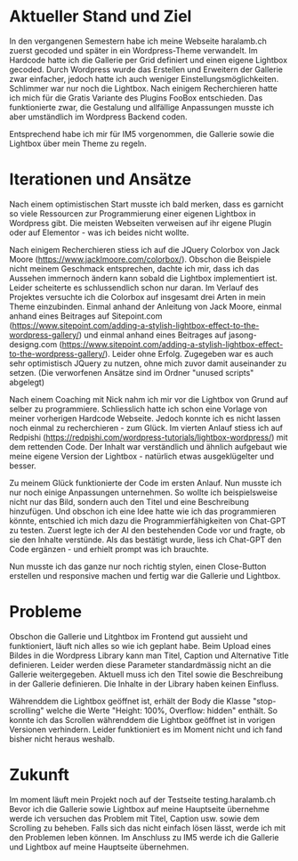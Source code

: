 # Aktueller Stand und Ziel

In den vergangenen Semestern habe ich meine Webseite haralamb.ch zuerst gecoded und später in ein Wordpress-Theme verwandelt.
Im Hardcode hatte ich die Gallerie per Grid definiert und einen eigene Lightbox gecoded. Durch Wordpress wurde das Erstellen und Erweitern der Gallerie zwar einfacher, jedoch hatte ich auch weniger Einstellungsmöglichkeiten.
Schlimmer war nur noch die Lightbox. Nach einigem Recherchieren hatte ich mich für die Gratis Variante des Plugins FooBox entschieden. Das funktionierte zwar, die Gestalung und allfällige Anpassungen musste ich aber umständlich im Wordpress Backend coden.

Entsprechend habe ich mir für IM5 vorgenommen, die Gallerie sowie die Lightbox über mein Theme zu regeln.

# Iterationen und Ansätze

Nach einem optimistischen Start musste ich bald merken, dass es garnicht so viele Ressourcen zur Programmierung einer eigenen Lightbox in Wordpress gibt.
Die meisten Webseiten verweisen auf ihr eigene Plugin oder auf Elementor - was ich beides nicht wollte.

Nach einigem Recherchieren stiess ich auf die JQuery Colorbox von Jack Moore (https://www.jacklmoore.com/colorbox/).
Obschon die Beispiele nicht meinem Geschmack entsprechen, dachte ich mir, dass ich das Aussehen immernoch ändern kann sobald die Lightbox implementiert ist.
Leider scheiterte es schlussendlich schon nur daran.
Im Verlauf des Projektes versuchte ich die Colorbox auf insgesamt drei Arten in mein Theme einzubinden. Einmal anhand der Anleitung von Jack Moore, einmal anhand eines Beitrages auf Sitepoint.com (https://www.sitepoint.com/adding-a-stylish-lightbox-effect-to-the-wordpress-gallery/)
und einmal anhand eines Beitrages auf jasong-designg.com (https://www.sitepoint.com/adding-a-stylish-lightbox-effect-to-the-wordpress-gallery/). Leider ohne Erfolg.
Zugegeben war es auch sehr optimistisch JQuery zu nutzen, ohne mich zuvor damit auseinander zu setzen.
(Die verworfenen Ansätze sind im Ordner "unused scripts" abgelegt)

Nach einem Coaching mit Nick nahm ich mir vor die Lightbox von Grund auf selber zu programmiere. Schliesslich hatte ich schon eine Vorlage von meiner vorherigen Hardcode Webseite.
Jedoch konnte ich es nicht lassen noch einmal zu recherchieren - zum Glück.
Im vierten Anlauf stiess ich auf Redpishi (https://redpishi.com/wordpress-tutorials/lightbox-wordpress/) mit dem rettenden Code.
Der Inhalt war verständlich und ähnlich aufgebaut wie meine eigene Version der Lightbox - natürlich etwas ausgeklügelter und besser.

Zu meinem Glück funktionierte der Code im ersten Anlauf. Nun musste ich nur noch einige Anpassungen unternehmen.
So wollte ich beispielsweise nicht nur das Bild, sondern auch den Titel und eine Beschreibung hinzufügen. Und obschon ich eine Idee hatte wie ich das programmieren könnte, entschied ich mich dazu die Programmierfähigkeiten von Chat-GPT zu testen.
Zuerst legte ich der AI den bestehenden Code vor und fragte, ob sie den Inhalte verstünde. Als das bestätigt wurde, liess ich Chat-GPT den Code ergänzen - und erhielt prompt was ich brauchte.

Nun musste ich das ganze nur noch richtig stylen, einen Close-Button erstellen und responsive machen und fertig war die Gallerie und Lightbox.

# Probleme

Obschon die Gallerie und Litghtbox im Frontend gut aussieht und funktioniert, läuft nich alles so wie ich geplant habe.
Beim Upload eines Bildes in die Wordpress Library kann man Titel, Caption und Alternative Title definieren. Leider werden diese Parameter standardmässig nicht an die Gallerie weitergegeben.
Aktuell muss ich den Titel sowie die Beschreibung in der Gallerie definieren. Die Inhalte in der Library haben keinen Einfluss.

Währenddem die Lightbox geöffnet ist, erhält der Body die Klasse "stop-scrolling" welche die Werte "Height: 100%, Overflow: hidden" enthält.
So konnte ich das Scrollen währenddem die Lightbox geöffnet ist in vorigen Versionen verhindern. Leider funktioniert es im Moment nicht und ich fand bisher nicht heraus weshalb.

# Zukunft

Im moment läuft mein Projekt noch auf der Testseite testing.haralamb.ch
Bevor ich die Gallerie sowie Lightbox auf meine Hauptseite übernehme werde ich versuchen das Problem mit Titel, Caption usw. sowie dem Scrolling zu beheben.
Falls sich das nicht einfach lösen lässt, werde ich mit den Problemen leben können.
Im Anschluss zu IM5 werde ich die Gallerie und Lightbox auf meine Hauptseite übernehmen.
